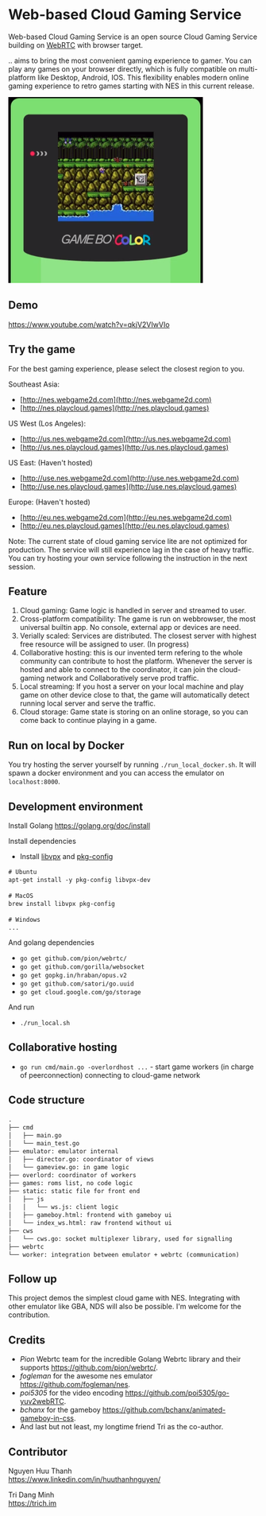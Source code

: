 # Web-based Cloud Gaming Service

Web-based Cloud Gaming Service is an open source Cloud Gaming Service building on [WebRTC](https://github.com/pion) with browser target.  
  
.. aims to bring the most convenient gaming experience to gamer. You can play any games on your browser directly, which is fully compatible on multi-platform like Desktop, Android, IOS. This flexibility enables modern online gaming experience to retro games starting with NES in this current release.

![screenshot](static/img/landing-page.png)

## Demo
https://www.youtube.com/watch?v=qkjV2VIwVIo

## Try the game

For the best gaming experience, please select the closest region to you. 

Southeast Asia:  
* [http://nes.webgame2d.com](http://nes.webgame2d.com)
* [http://nes.playcloud.games](http://nes.playcloud.games)

US West (Los Angeles):  
* [http://us.nes.webgame2d.com](http://us.nes.webgame2d.com)
* [http://us.nes.playcloud.games](http://us.nes.playcloud.games)

US East: (Haven't hosted)  
* [http://use.nes.webgame2d.com](http://use.nes.webgame2d.com)
* [http://use.nes.playcloud.games](http://use.nes.playcloud.games)

Europe: (Haven't hosted)  
* [http://eu.nes.webgame2d.com](http://eu.nes.webgame2d.com)
* [http://eu.nes.playcloud.games](http://eu.nes.playcloud.games)  

Note: The current state of cloud gaming service lite are not optimized for production. The service will still experience lag in the case of heavy traffic. You can try hosting your own service following the instruction in the next session.

## Feature
1. Cloud gaming: Game logic is handled in server and streamed to user.
2. Cross-platform compatibility: The game is run on webbrowser, the most universal builtin app. No console, external app or devices are need.
3. Verially scaled: Services are distributed. The closest server with highest free resource will be assigned to user. (In progress)
4. Collaborative hosting: this is our invented term refering to the whole community can contribute to host the platform. Whenever the server is hosted and able to connect to the coordinator, it can join the cloud-gaming network and Collaboratively serve prod traffic. 
5. Local streaming: If you host a server on your local machine and play game on other device close to that, the game will automatically detect running local server and serve the traffic.
6. Cloud storage: Game state is storing on an online storage, so you can come back to continue playing in a game.

## Run on local by Docker

You try hosting the server yourself by running `./run_local_docker.sh`. It will spawn a docker environment and you can access the emulator on `localhost:8000`.  

## Development environment

Install Golang https://golang.org/doc/install  

Install dependencies  

  * Install [libvpx](https://www.webmproject.org/code/) and [pkg-config](https://www.freedesktop.org/wiki/Software/pkg-config/)
```
# Ubuntu
apt-get install -y pkg-config libvpx-dev

# MacOS
brew install libvpx pkg-config

# Windows
...
```
And golang dependencies
  * `go get github.com/pion/webrtc/`  
  * `go get github.com/gorilla/websocket`  
  * `go get gopkg.in/hraban/opus.v2`
  * `go get github.com/satori/go.uuid`
  * `go get cloud.google.com/go/storage`
  
And run 
  * `./run_local.sh`

## Collaborative hosting
  * `go run cmd/main.go -overlordhost ...` - start game workers (in charge of peerconnection) connecting to cloud-game network

## Code structure

```
.
├── cmd
│   ├── main.go
│   └── main_test.go
├── emulator: emulator internal
│   ├── director.go: coordinator of views
│   └── gameview.go: in game logic
├── overlord: coordinator of workers
├── games: roms list, no code logic
├── static: static file for front end
│   ├── js
│   │   └── ws.js: client logic
│   ├── gameboy.html: frontend with gameboy ui
│   └── index_ws.html: raw frontend without ui
├── cws
│   └── cws.go: socket multiplexer library, used for signalling
├── webrtc
└── worker: integration between emulator + webrtc (communication) 
```

## Follow up

This project demos the simplest cloud game with NES. Integrating with other emulator like GBA, NDS will also be possible. I'm welcome for the contribution.

## Credits

* *Pion* Webrtc team for the incredible Golang Webrtc library and their supports https://github.com/pion/webrtc/.  
* *fogleman* for the awesome nes emulator https://github.com/fogleman/nes.  
* *poi5305* for the video encoding https://github.com/poi5305/go-yuv2webRTC.  
* *bchanx* for the gameboy https://github.com/bchanx/animated-gameboy-in-css. 
* And last but not least, my longtime friend Tri as the co-author. 

## Contributor

Nguyen Huu Thanh  
https://www.linkedin.com/in/huuthanhnguyen/  

Tri Dang Minh  
https://trich.im  

